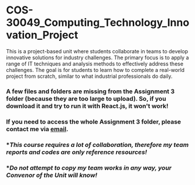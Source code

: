 # COS-30049_Computing_Technology_Innovation_Project
This is a project-based unit where students collaborate in teams to develop innovative solutions for industry challenges. The primary focus is to apply a range of IT techniques and analysis methods to effectively address these challenges.
The goal is for students to learn how to complete a real-world project from scratch, similar to what industrial professionals do daily.
### A few files and folders are missing from the Assignment 3 folder (because they are too large to upload). So, if you download it and try to run it with React.js, it won't work!
### If you need to access the whole Assignment 3 folder, please contact me via [email](davenguyen2k5@gmail.com).
### **This course requires a lot of collaboration, therefore my team reports and codes are only reference resources!*
### **Do not attempt to copy my team works in any way, your Convenor of the Unit will know!*
